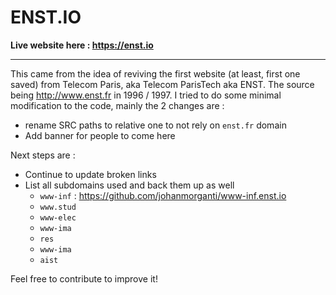 # ENST.IO

**Live website here : https://enst.io**

---

This came from the idea of reviving the first website (at least, first one saved) from Telecom Paris, aka Telecom ParisTech aka ENST. The source being http://www.enst.fr in 1996 / 1997.
I tried to do some minimal modification to the code, mainly the 2 changes are :

* rename SRC paths to relative one to not rely on `enst.fr` domain
* Add banner for people to come here

Next steps are :

* Continue to update broken links
* List all subdomains used and back them up as well
  * `www-inf` : https://github.com/johanmorganti/www-inf.enst.io
  * `www.stud`
  * `www-elec`
  * `www-ima`
  * `res`
  * `www-ima`
  * `aist`

Feel free to contribute to improve it!